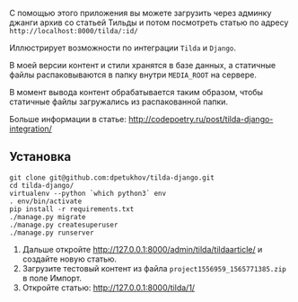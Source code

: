 С помощью этого приложения вы можете загрузить через админку джанги архив со статьей Тильды и потом посмотреть статью по адресу `http://localhost:8000/tilda/:id/`

Иллюстрирует возможности по интеграции `Tilda` и `Django`.

В моей версии контент и стили хранятся в базе данных, а статичные файлы распаковываются в папку внутри `MEDIA_ROOT` на сервере.

В момент вывода контент обрабатывается таким образом, чтобы статичные файлы загружались из распакованной папки.

Больше информации в статье: http://codepoetry.ru/post/tilda-django-integration/


## Установка

```
git clone git@github.com:dpetukhov/tilda-django.git
cd tilda-django/
virtualenv --python `which python3` env
. env/bin/activate
pip install -r requirements.txt
./manage.py migrate
./manage.py createsuperuser
./manage.py runserver
```

1. Дальше откройте http://127.0.0.1:8000/admin/tilda/tildaarticle/ и создайте новую статью.
2. Загрузите тестовый контент из файла `project1556959_1565771385.zip` в поле Импорт.
3. Откройте статью: http://127.0.0.1:8000/tilda/1/
